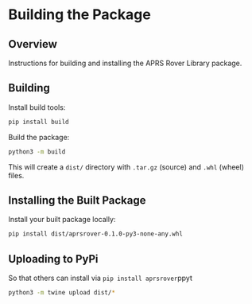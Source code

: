 # Building the Package

## Overview
Instructions for building and installing the APRS Rover Library package.

## Building
Install build tools:
```sh
pip install build
```

Build the package:
```sh
python3 -m build
```
This will create a `dist/` directory with `.tar.gz` (source) and `.whl` (wheel) files.

## Installing the Built Package
Install your built package locally:
```sh
pip install dist/aprsrover-0.1.0-py3-none-any.whl
```

## Uploading to PyPi
So that others can install via `pip install aprsrover`ppyt
```sh
python3 -m twine upload dist/*
```
